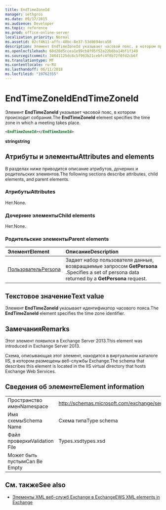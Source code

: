 ```yaml
---
title: EndTimeZoneId
manager: sethgros
ms.date: 09/17/2015
ms.audience: Developer
ms.topic: reference
ms.prod: office-online-server
localization_priority: Normal
ms.assetid: 02cf4611-affc-48bc-8e37-53d8694eca58
description: Элемент EndTimeZoneId указывает часовой пояс, в котором происходит собрания.
ms.openlocfilehash: 60d28d5ccea1e99cb8f95f52a22b6ba14bf1f349
ms.sourcegitcommit: 34041125dc8c5f993b21cebfc4f8b72f0fd2cb6f
ms.translationtype: MT
ms.contentlocale: ru-RU
ms.lasthandoff: 06/11/2018
ms.locfileid: "19762355"
---
```

# <a name="endtimezoneid"></a><span data-ttu-id="b3213-103">EndTimeZoneId</span><span class="sxs-lookup"><span data-stu-id="b3213-103">EndTimeZoneId</span></span>

<span data-ttu-id="b3213-104">Элемент **EndTimeZoneId** указывает часовой пояс, в котором происходит собрания.</span><span class="sxs-lookup"><span data-stu-id="b3213-104">The **EndTimeZoneId** element specifies the time zone in which a meeting takes place.</span></span> 
  
```XML
<EndTimeZoneId></EndTimeZoneId>
```

 <span data-ttu-id="b3213-105">**string**</span><span class="sxs-lookup"><span data-stu-id="b3213-105">**string**</span></span>
## <a name="attributes-and-elements"></a><span data-ttu-id="b3213-106">Атрибуты и элементы</span><span class="sxs-lookup"><span data-stu-id="b3213-106">Attributes and elements</span></span>

<span data-ttu-id="b3213-107">В разделах ниже приводится описание атрибутов, дочерних и родительских элементов.</span><span class="sxs-lookup"><span data-stu-id="b3213-107">The following sections describe attributes, child elements, and parent elements.</span></span>
  
### <a name="attributes"></a><span data-ttu-id="b3213-108">Атрибуты</span><span class="sxs-lookup"><span data-stu-id="b3213-108">Attributes</span></span>

<span data-ttu-id="b3213-109">Нет.</span><span class="sxs-lookup"><span data-stu-id="b3213-109">None.</span></span>
  
### <a name="child-elements"></a><span data-ttu-id="b3213-110">Дочерние элементы</span><span class="sxs-lookup"><span data-stu-id="b3213-110">Child elements</span></span>

<span data-ttu-id="b3213-111">Нет.</span><span class="sxs-lookup"><span data-stu-id="b3213-111">None.</span></span>
  
### <a name="parent-elements"></a><span data-ttu-id="b3213-112">Родительские элементы</span><span class="sxs-lookup"><span data-stu-id="b3213-112">Parent elements</span></span>

|<span data-ttu-id="b3213-113">**Элемент**</span><span class="sxs-lookup"><span data-stu-id="b3213-113">**Element**</span></span>|<span data-ttu-id="b3213-114">**Описание**</span><span class="sxs-lookup"><span data-stu-id="b3213-114">**Description**</span></span>|
|:-----|:-----|
|[<span data-ttu-id="b3213-115">Пользователь</span><span class="sxs-lookup"><span data-stu-id="b3213-115">Persona</span></span>](persona.md) <br/> |<span data-ttu-id="b3213-116">Задает набор пользователя данные, возвращаемые запросом **GetPersona** .</span><span class="sxs-lookup"><span data-stu-id="b3213-116">Specifies a set of persona data returned by a **GetPersona** request.</span></span>  <br/> |
   
## <a name="text-value"></a><span data-ttu-id="b3213-117">Текстовое значение</span><span class="sxs-lookup"><span data-stu-id="b3213-117">Text value</span></span>

<span data-ttu-id="b3213-118">Элемент **EndTimeZoneId** указывает идентификатор часового пояса.</span><span class="sxs-lookup"><span data-stu-id="b3213-118">The **EndTimeZoneId** element specifies the time zone identifier.</span></span> 
  
## <a name="remarks"></a><span data-ttu-id="b3213-119">Замечания</span><span class="sxs-lookup"><span data-stu-id="b3213-119">Remarks</span></span>

<span data-ttu-id="b3213-120">Этот элемент появился в Exchange Server 2013.</span><span class="sxs-lookup"><span data-stu-id="b3213-120">This element was introduced in Exchange Server 2013.</span></span>
  
<span data-ttu-id="b3213-121">Схема, описывающая этот элемент, находится в виртуальном каталоге IIS, в котором размещены веб-службы Exchange.</span><span class="sxs-lookup"><span data-stu-id="b3213-121">The schema that describes this element is located in the IIS virtual directory that hosts Exchange Web Services.</span></span>
  
## <a name="element-information"></a><span data-ttu-id="b3213-122">Сведения об элементе</span><span class="sxs-lookup"><span data-stu-id="b3213-122">Element information</span></span>

|||
|:-----|:-----|
|<span data-ttu-id="b3213-123">Пространство имен</span><span class="sxs-lookup"><span data-stu-id="b3213-123">Namespace</span></span>  <br/> |http://schemas.microsoft.com/exchange/services/2006/types  <br/> |
|<span data-ttu-id="b3213-124">Имя схемы</span><span class="sxs-lookup"><span data-stu-id="b3213-124">Schema Name</span></span>  <br/> |<span data-ttu-id="b3213-125">Схема типа</span><span class="sxs-lookup"><span data-stu-id="b3213-125">Type schema</span></span>  <br/> |
|<span data-ttu-id="b3213-126">Файл проверки</span><span class="sxs-lookup"><span data-stu-id="b3213-126">Validation File</span></span>  <br/> |<span data-ttu-id="b3213-127">Types.xsd</span><span class="sxs-lookup"><span data-stu-id="b3213-127">types.xsd</span></span>  <br/> |
|<span data-ttu-id="b3213-128">Может быть пустым</span><span class="sxs-lookup"><span data-stu-id="b3213-128">Can Be Empty</span></span>  <br/> ||
   
## <a name="see-also"></a><span data-ttu-id="b3213-129">См. также</span><span class="sxs-lookup"><span data-stu-id="b3213-129">See also</span></span>



- [<span data-ttu-id="b3213-130">Элементы XML веб-служб Exchange в Exchange</span><span class="sxs-lookup"><span data-stu-id="b3213-130">EWS XML elements in Exchange</span></span>](ews-xml-elements-in-exchange.md)

